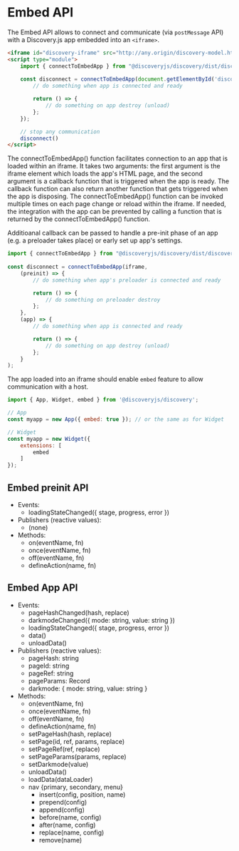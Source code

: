 # Embed API

The Embed API allows to connect and communicate (via `postMessage` API) with a Discovery.js app embedded into an `<iframe>`.

```html
<iframe id="discovery-iframe" src="http://any.origin/discovery-model.html"></iframe>
<script type="module">
    import { connectToEmbedApp } from "@discoveryjs/discovery/dist/discovery-embed.js";
    
    const disconnect = connectToEmbedApp(document.getElementById('discovery-iframe'), (app) => {
        // do something when app is connected and ready

        return () => {
            // do something on app destroy (unload)
        };
    });

    // stop any communication 
    disconnect()
</script>
```

The connectToEmbedApp() function facilitates connection to an app that is loaded within an iframe. It takes two arguments: the first argument is the iframe element which loads the app's HTML page, and the second argument is a callback function that is triggered when the app is ready. The callback function can also return another function that gets triggered when the app is disposing. The connectToEmbedApp() function can be invoked multiple times on each page change or reload within the iframe. If needed, the integration with the app can be prevented by calling a function that is returned by the connectToEmbedApp() function.

Additioanal callback can be passed to handle a pre-init phase of an app (e.g. a preloader takes place) or early set up app's settings.

```js
import { connectToEmbedApp } from "@discoveryjs/discovery/dist/discovery-embed.js";
    
const disconnect = connectToEmbedApp(iframe,
    (preinit) => {
        // do something when app's preloader is connected and ready

        return () => {
            // do something on preloader destroy
        };
    },
    (app) => {
        // do something when app is connected and ready

        return () => {
            // do something on app destroy (unload)
        };
    }
);
```

The app loaded into an iframe should enable `embed` feature to allow communication with a host.

```js
import { App, Widget, embed } from '@discoveryjs/discovery';

// App
const myapp = new App({ embed: true }); // or the same as for Widget

// Widget
const myapp = new Widget({
    extensions: [
        embed
    ]
});
```

## Embed preinit API

- Events:
    * loadingStateChanged({ stage, progress, error })
- Publishers (reactive values):
    * (none)
- Methods:
    * on(eventName, fn)
    * once(eventName, fn)
    * off(eventName, fn)
    * defineAction(name, fn)

## Embed App API

- Events:
    * pageHashChanged(hash, replace)
    * darkmodeChanged({ mode: string, value: string })
    * loadingStateChanged({ stage, progress, error })
    * data()
    * unloadData()
- Publishers (reactive values):
    * pageHash: string
    * pageId: string
    * pageRef: string
    * pageParams: Record
    * darkmode: { mode: string, value: string }
- Methods:
    * on(eventName, fn)
    * once(eventName, fn)
    * off(eventName, fn)
    * defineAction(name, fn)
    * setPageHash(hash, replace)
    * setPage(id, ref, params, replace)
    * setPageRef(ref, replace)
    * setPageParams(params, replace)
    * setDarkmode(value)
    * unloadData()
    * loadData(dataLoader)
    * nav {primary, secondary, menu}
        * insert(config, position, name)
        * prepend(config)
        * append(config)
        * before(name, config)
        * after(name, config)
        * replace(name, config)
        * remove(name)
